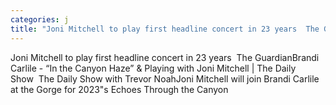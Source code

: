 ```yaml
---
categories: j
title: "Joni Mitchell to play first headline concert in 23 years  The Guardian"
---
```

Joni Mitchell to play first headline concert in 23 years&nbsp;&nbsp;The GuardianBrandi Carlile - “In the Canyon Haze” & Playing with Joni Mitchell | The Daily Show&nbsp;&nbsp;The Daily Show with Trevor NoahJoni Mitchell will join Brandi Carlile at the Gorge for 2023"s Echoes Through the Canyon&nbsp;